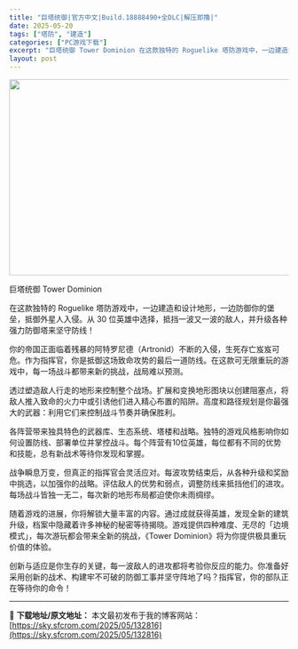 ```yaml
---
title: "巨塔统御|官方中文|Build.18888490+全DLC|解压即撸|"
date: 2025-05-20
tags: ["塔防", "建造"]
categories: ["PC游戏下载"]
excerpt: "巨塔统御 Tower Dominion 在这款独特的 Roguelike 塔防游戏中，一边建造和设计地形，一边防御你的堡垒，抵御外星人入侵。从 30 位英雄中选择，抵挡一波又一波的敌人，并升级各种强力防御塔来坚守防线！ 你的帝国正面临着残暴的阿特罗尼德（Artronid）不断的入侵，生死存亡岌岌可危&hellip;"
layout: post
---
```


<img class="aligncenter size-full wp-image-132817" src="https://sky.sfcrom.com/wp-content/uploads/2025/05/2025052006025486.webp" alt="" width="616" height="353" />

巨塔统御 Tower Dominion

在这款独特的 Roguelike 塔防游戏中，一边建造和设计地形，一边防御你的堡垒，抵御外星人入侵。从 30 位英雄中选择，抵挡一波又一波的敌人，并升级各种强力防御塔来坚守防线！

你的帝国正面临着残暴的阿特罗尼德（Artronid）不断的入侵，生死存亡岌岌可危。作为指挥官，你是抵御这场致命攻势的最后一道防线。在这款可无限重玩的游戏中，每一场战斗都带来新的挑战，战局难以预测。

透过塑造敌人行走的地形来控制整个战场。扩展和变换地形图块以创建阻塞点，将敌人推入致命的火力中或引诱他们进入精心布置的陷阱。高度和路径规划是你最强大的武器：利用它们来控制战斗节奏并确保胜利。

各阵营带来独具特色的武器库、生态系统、塔楼和战略。独特的游戏风格影响你如何设置防线、部署单位并掌控战斗。每个阵营有10位英雄，每位都有不同的优势和技能，总有新战术等待你发现和掌握。

战争瞬息万变，但真正的指挥官会灵活应对。每波攻势结束后，从各种升级和奖励中挑选，以加强你的战略。评估敌人的优势和弱点，调整防线来抵挡他们的进攻。每场战斗皆独一无二，每次新的地形布局都迫使你未雨绸缪。

随着游戏的进展，你将解锁大量丰富的内容。通过成就获得英雄，发现全新的建筑升级，档案中隐藏着许多神秘的秘密等待揭晓。游戏提供四种难度、无尽的「边境模式」，每次游玩都会带来全新的挑战，《Tower Dominion》将为你提供极具重玩价值的体验。

创新与适应是你生存的关键，每一波敌人的进攻都将考验你反应的能力。你准备好采用创新的战术、构建牢不可破的防御工事并坚守阵地了吗？指挥官，你的部队正在等待你的命令！

---
📖 **下载地址/原文地址：** 本文最初发布于我的博客网站：[https://sky.sfcrom.com/2025/05/132816](https://sky.sfcrom.com/2025/05/132816)
